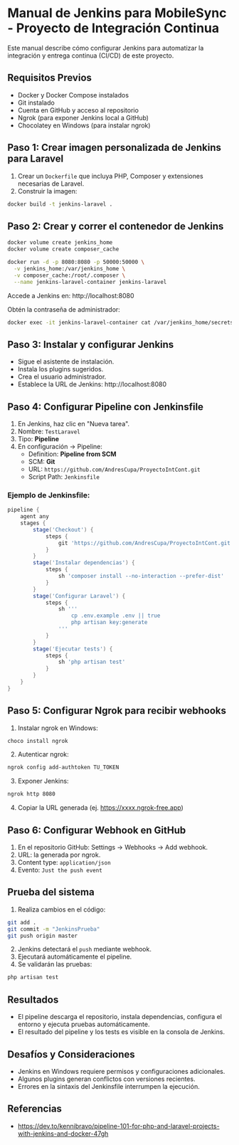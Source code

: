# Manual de Jenkins para MobileSync - Proyecto de Integración Continua

Este manual describe cómo configurar Jenkins para automatizar la integración y entrega continua (CI/CD) de este proyecto.

## Requisitos Previos

- Docker y Docker Compose instalados
- Git instalado
- Cuenta en GitHub y acceso al repositorio
- Ngrok (para exponer Jenkins local a GitHub)
- Chocolatey en Windows (para instalar ngrok)

## Paso 1: Crear imagen personalizada de Jenkins para Laravel

1. Crear un `Dockerfile` que incluya PHP, Composer y extensiones necesarias de Laravel.
2. Construir la imagen:

```bash
docker build -t jenkins-laravel .
```

## Paso 2: Crear y correr el contenedor de Jenkins

```bash
docker volume create jenkins_home
docker volume create composer_cache

docker run -d -p 8080:8080 -p 50000:50000 \
  -v jenkins_home:/var/jenkins_home \
  -v composer_cache:/root/.composer \
  --name jenkins-laravel-container jenkins-laravel
```

Accede a Jenkins en: http://localhost:8080

Obtén la contraseña de administrador:

```bash
docker exec -it jenkins-laravel-container cat /var/jenkins_home/secrets/initialAdminPassword
```

## Paso 3: Instalar y configurar Jenkins

- Sigue el asistente de instalación.
- Instala los plugins sugeridos.
- Crea el usuario administrador.
- Establece la URL de Jenkins: http://localhost:8080

## Paso 4: Configurar Pipeline con Jenkinsfile

1. En Jenkins, haz clic en "Nueva tarea".
2. Nombre: `TestLaravel`
3. Tipo: **Pipeline**
4. En configuración → Pipeline:
   - Definition: **Pipeline from SCM**
   - SCM: **Git**
   - URL: `https://github.com/AndresCupa/ProyectoIntCont.git`
   - Script Path: `Jenkinsfile`

### Ejemplo de Jenkinsfile:

```groovy
pipeline {
    agent any
    stages {
        stage('Checkout') {
            steps {
                git 'https://github.com/AndresCupa/ProyectoIntCont.git'
            }
        }
        stage('Instalar dependencias') {
            steps {
                sh 'composer install --no-interaction --prefer-dist'
            }
        }
        stage('Configurar Laravel') {
            steps {
                sh '''
                    cp .env.example .env || true
                    php artisan key:generate
                '''
            }
        }
        stage('Ejecutar tests') {
            steps {
                sh 'php artisan test'
            }
        }
    }
}
```

## Paso 5: Configurar Ngrok para recibir webhooks

1. Instalar ngrok en Windows:

```bash
choco install ngrok
```

2. Autenticar ngrok:

```bash
ngrok config add-authtoken TU_TOKEN
```

3. Exponer Jenkins:

```bash
ngrok http 8080
```

4. Copiar la URL generada (ej. https://xxxx.ngrok-free.app)

## Paso 6: Configurar Webhook en GitHub

1. En el repositorio GitHub: Settings → Webhooks → Add webhook.
2. URL: la generada por ngrok.
3. Content type: `application/json`
4. Evento: `Just the push event`

## Prueba del sistema

1. Realiza cambios en el código:

```bash
git add .
git commit -m "JenkinsPrueba"
git push origin master
```

2. Jenkins detectará el `push` mediante webhook.
3. Ejecutará automáticamente el pipeline.
4. Se validarán las pruebas:

```bash
php artisan test
```

## Resultados

- El pipeline descarga el repositorio, instala dependencias, configura el entorno y ejecuta pruebas automáticamente.
- El resultado del pipeline y los tests es visible en la consola de Jenkins.

## Desafíos y Consideraciones

- Jenkins en Windows requiere permisos y configuraciones adicionales.
- Algunos plugins generan conflictos con versiones recientes.
- Errores en la sintaxis del Jenkinsfile interrumpen la ejecución.

## Referencias

- https://dev.to/kennibravo/pipeline-101-for-php-and-laravel-projects-with-jenkins-and-docker-47gh
